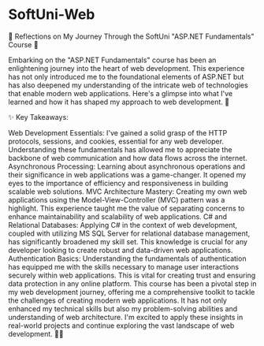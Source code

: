 # SoftUni-Web

🚀 Reflections on My Journey Through the SoftUni "ASP.NET Fundamentals" Course 📘

Embarking on the "ASP.NET Fundamentals" course has been an enlightening journey into the heart of web development. This experience has not only introduced me to the foundational elements of ASP.NET but has also deepened my understanding of the intricate web of technologies that enable modern web applications. Here's a glimpse into what I've learned and how it has shaped my approach to web development. 🌟

✨ Key Takeaways:

Web Development Essentials: I've gained a solid grasp of the HTTP protocols, sessions, and cookies, essential for any web developer. Understanding these fundamentals has allowed me to appreciate the backbone of web communication and how data flows across the internet.
Asynchronous Processing: Learning about asynchronous operations and their significance in web applications was a game-changer. It opened my eyes to the importance of efficiency and responsiveness in building scalable web solutions.
MVC Architecture Mastery: Creating my own web applications using the Model-View-Controller (MVC) pattern was a highlight. This experience taught me the value of separating concerns to enhance maintainability and scalability of web applications.
C# and Relational Databases: Applying C# in the context of web development, coupled with utilizing MS SQL Server for relational database management, has significantly broadened my skill set. This knowledge is crucial for any developer looking to create robust and data-driven web applications.
Authentication Basics: Understanding the fundamentals of authentication has equipped me with the skills necessary to manage user interactions securely within web applications. This is vital for creating trust and ensuring data protection in any online platform.
This course has been a pivotal step in my web development journey, offering me a comprehensive toolkit to tackle the challenges of creating modern web applications. It has not only enhanced my technical skills but also my problem-solving abilities and understanding of web architecture. I'm excited to apply these insights in real-world projects and continue exploring the vast landscape of web development. 🚀💡
